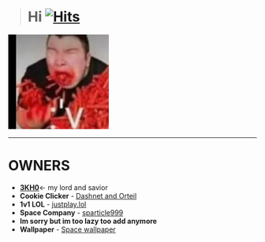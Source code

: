 > # **Hi** [![Hits](https://hits.seeyoufarm.com/api/count/incr/badge.svg?url=https%3A%2F%2Fnnintendoboi2.github.io%2Flettuce.pookie%2F&count_bg=%23A600FF&title_bg=%233D3D3D&icon=youtubegaming.svg&icon_color=%23A600FF&title=Viewers&edge_flat=false)](https://hits.seeyoufarm.com)
![🥵](spicey.png)
_______________________________________________________________________________________________________________

# OWNERS
- [**3KH0**](https://github.com/3kh0/)<- my lord and savior
- **Cookie Clicker**
        - [Dashnet and Orteil](https://orteil.dashnet.org) 
- **1v1 LOL**
        - [justplay.lol](https://www.justplay.lol/)
- **Space Company**
        - [sparticle999](https://github.com/sparticle999)
- **Im sorry but im too lazy too add anymore**
- **Wallpaper**
        - [Space wallpaper](https://www.artstation.com/artwork/lRzkQk)
